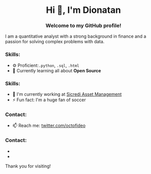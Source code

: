 <h1 align="center">Hi 👋, I'm Dionatan</h1>


<h3 align="center">Welcome to my GitHub profile!</h3>
I am a quantitative analyst with a strong background in finance and a passion for solving complex problems with data.


<h3 align="left">Skills:</h3>

- ⚙️ Proficient:`.python`, `.sql`, `.html`
- 🌱 Currently learning all about **Open Source**

<h3 align="left">Skills:</h3>

- 🏢 I'm currently working at [Sicredi Asset Management](https://www.sicredi.com.br/site/asset/)
- ⚡️ Fun fact: I'm a huge fan of soccer


<h3 align="left">Contact:</h3>

- 📫 Reach me: [twitter.com/octofideo](https://twitter.com/octofideo)

<h3 align="left">Contact:</h3>

-
-


Thank you for visiting!
